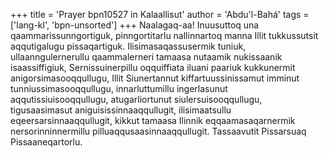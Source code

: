 +++
title = 'Prayer bpn10527 in Kalaallisut'
author = 'Abdu'l-Bahá'
tags = ['lang-kl', 'bpn-unsorted']
+++
Naalagaq-aa! Inuusuttoq una qaammarissunngortiguk, pinngortitarlu nallinnartoq manna Illit tukkussutsit aqqutigalugu pissaqartiguk. Ilisimasaqassusermik tuniuk, ullaanngulernerullu qaammalerneri tamaasa nutaamik nukissaanik isaassiffigiuk, Sernissuinerpillu oqquiffiata iluani paariuk kukkunermit anigorsimasooqqullugu, Illit Siunertannut kiffartuussinissamut imminut tunniussimasooqqullugu, innarluttumillu ingerlasunut aqqutissiuisooqqullugu, atugarliortunut siulersuisooqqullugu, tigusaasimasut aniguisissinnaaqqullugit, ilisimaatsullu eqeersarsinnaaqqullugit, kikkut tamaasa Ilinnik eqqaamasaqarnermik nersorinninnermillu pilluaqqusaasinnaaqqullugit. Tassaavutit Pissarsuaq Pissaaneqartorlu.
